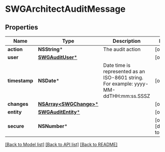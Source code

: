# SWGArchitectAuditMessage

## Properties
Name | Type | Description | Notes
------------ | ------------- | ------------- | -------------
**action** | **NSString*** | The audit action | [optional] 
**user** | [**SWGAuditUser***](SWGAuditUser.md) |  | [optional] 
**timestamp** | **NSDate*** | Date time is represented as an ISO-8601 string. For example: yyyy-MM-ddTHH:mm:ss.SSSZ | [optional] 
**changes** | [**NSArray&lt;SWGChange&gt;***](SWGChange.md) |  | [optional] 
**entity** | [**SWGAuditEntity***](SWGAuditEntity.md) |  | [optional] 
**secure** | **NSNumber*** |  | [optional] [default to @0]

[[Back to Model list]](../README.md#documentation-for-models) [[Back to API list]](../README.md#documentation-for-api-endpoints) [[Back to README]](../README.md)


